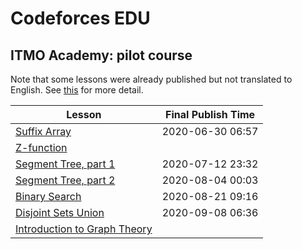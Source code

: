 # Codeforces EDU

## ITMO Academy: pilot course

Note that some lessons were already published but not translated to English. See [this](https://codeforces.com/edu/course/2?locale=ru) for more detail.

|Lesson|Final Publish Time|
|---|---|
|[Suffix Array](https://codeforces.com/blog/entry/79530)|2020-06-30 06:57|
|[Z-function](https://codeforces.com/edu/course/2/lesson/3/1/practice)||
|[Segment Tree, part 1](https://codeforces.com/blog/entry/80031)|2020-07-12 23:32|
|[Segment Tree, part 2](https://codeforces.com/blog/entry/80985)|2020-08-04 00:03|
|[Binary Search](https://codeforces.com/blog/entry/81729)|2020-08-21 09:16|
|[Disjoint Sets Union](https://codeforces.com/blog/entry/82413)|2020-09-08 06:36|
|[Introduction to Graph Theory](https://codeforces.com/edu/course/2/lesson/8/1/practice)||

